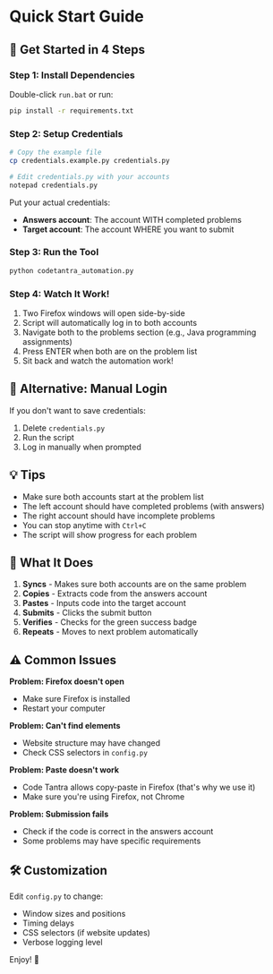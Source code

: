 # Quick Start Guide

## 🚀 Get Started in 4 Steps

### Step 1: Install Dependencies
Double-click `run.bat` or run:
```bash
pip install -r requirements.txt
```

### Step 2: Setup Credentials
```bash
# Copy the example file
cp credentials.example.py credentials.py

# Edit credentials.py with your accounts
notepad credentials.py
```

Put your actual credentials:
- **Answers account**: The account WITH completed problems
- **Target account**: The account WHERE you want to submit

### Step 3: Run the Tool
```bash
python codetantra_automation.py
```

### Step 4: Watch It Work!
1. Two Firefox windows will open side-by-side
2. Script will automatically log in to both accounts
3. Navigate both to the problems section (e.g., Java programming assignments)
4. Press ENTER when both are on the problem list
5. Sit back and watch the automation work!

## 🔄 Alternative: Manual Login

If you don't want to save credentials:
1. Delete `credentials.py`
2. Run the script
3. Log in manually when prompted

## 💡 Tips

- Make sure both accounts start at the problem list
- The left account should have completed problems (with answers)
- The right account should have incomplete problems
- You can stop anytime with `Ctrl+C`
- The script will show progress for each problem

## 🎯 What It Does

1. **Syncs** - Makes sure both accounts are on the same problem
2. **Copies** - Extracts code from the answers account
3. **Pastes** - Inputs code into the target account
4. **Submits** - Clicks the submit button
5. **Verifies** - Checks for the green success badge
6. **Repeats** - Moves to next problem automatically

## ⚠️ Common Issues

**Problem: Firefox doesn't open**
- Make sure Firefox is installed
- Restart your computer

**Problem: Can't find elements**
- Website structure may have changed
- Check CSS selectors in `config.py`

**Problem: Paste doesn't work**
- Code Tantra allows copy-paste in Firefox (that's why we use it)
- Make sure you're using Firefox, not Chrome

**Problem: Submission fails**
- Check if the code is correct in the answers account
- Some problems may have specific requirements

## 🛠️ Customization

Edit `config.py` to change:
- Window sizes and positions
- Timing delays
- CSS selectors (if website updates)
- Verbose logging level

Enjoy! 🎉
